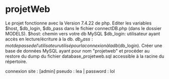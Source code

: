 # projetWeb

Le projet fonctionne avec la Version 7.4.22 de php.
Editer les variables $host, $db_login, $db_pass dans le fichier connectDB.php (dans le dossier MODELS).
$host: chemin vers votre db MySQL
$db_login: utilisateur ayant accès en lecture/écriture à la db.
$db_pass: mot de passe de l'utilisateur utilisé pour la connexion à la db ($db_login).
Créer une base de données MySQL ayant pour nom "projetweb" et procéder au restore du dump du
fichier database_projetweb.sql accessible à la racine du répertoire.

connexion site : 
[admin] pseudo : lea | password : lol

